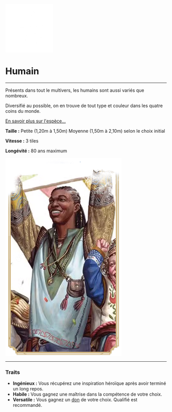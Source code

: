 <div class="icon-container">
  <img src="_media/especes/humain.png" alt="Humain" class="icon-r-title" data-no-zoom />

# Humain <!-- {docsify-ignore} -->

</div>

---

<div class="bloc-pres">
<div class="bloc-texte">
  <div class="texte">
    <p>Présents dans tout le multivers, les humains sont aussi variés que nombreux.</p>
    <p>Diversifié au possible, on en trouve de tout type et couleur dans les quatre coins du monde.</p>
    <a href="/_404.md" target="_blank">En savoir plus sur l'espèce...</a>
    <div class="summary">
      <p><strong>Taille :</strong> Petite (1,20m à 1,50m) Moyenne (1,50m à 2,10m) selon le choix initial</p>
      <p><strong>Vitesse :</strong> 3 tiles</p>
      <p><strong>Longévité :</strong> 80 ans maximum</p>
    </div>
  </div>
  </div>
  <img src="_media/especes/pres-humain.png" alt="Humain" class="img-pres" data-no-zoom />
</div>

---

### Traits <!-- {docsify-ignore} -->

- **Ingénieux :** Vous récupérez une inspiration héroïque après avoir terminé un long repos.
- **Habile :** Vous gagnez une maîtrise dans la compétence de votre choix.
- **Versatile :** Vous gagnez un [don]() de votre choix. Qualifié est recommandé.